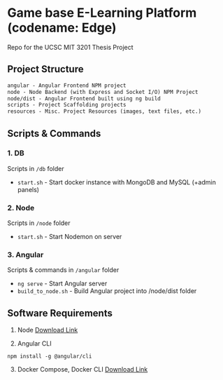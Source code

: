 # Game base E-Learning Platform (codename: Edge)
Repo for the UCSC MIT 3201 Thesis Project

## Project Structure

```txt
angular - Angular Frontend NPM project
node - Node Backend (with Express and Socket I/O) NPM Project
node/dist - Angular Frontend built using ng build
scripts - Project Scaffolding projects
resources - Misc. Project Resources (images, text files, etc.)
```

## Scripts & Commands

### 1. DB
Scripts in `/db` folder

- `start.sh` - Start docker instance with MongoDB and MySQL (+admin panels)

### 2. Node
Scripts in `/node` folder

- `start.sh` - Start Nodemon on server

### 3. Angular
Scripts & commands in `/angular` folder

- `ng serve` - Start Angular server
- `build_to_node.sh` - Build Angular project into /node/dist folder

## Software Requirements

1. Node
[Download Link](https://nodejs.org/en/download/)

2. Angular CLI
```shell
npm install -g @angular/cli
```

3. Docker Compose, Docker CLI
[Download Link](https://docs.docker.com/get-docker/)
